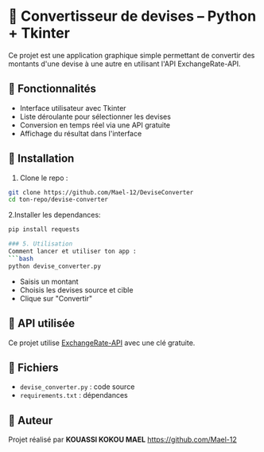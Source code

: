 # 💱 Convertisseur de devises – Python + Tkinter

Ce projet est une application graphique simple permettant de convertir des montants d'une devise à une autre en utilisant l'API ExchangeRate-API.

## 🧰 Fonctionnalités

- Interface utilisateur avec Tkinter
- Liste déroulante pour sélectionner les devises
- Conversion en temps réel via une API gratuite
- Affichage du résultat dans l'interface

## 🚀 Installation

1. Clone le repo :
```bash
git clone https://github.com/Mael-12/DeviseConverter
cd ton-repo/devise-converter
```
2.Installer les dependances:
```bash
pip install requests

### 5. Utilisation
Comment lancer et utiliser ton app :
```bash
python devise_converter.py
```
- Saisis un montant
- Choisis les devises source et cible
- Clique sur "Convertir"


## 🔐 API utilisée
Ce projet utilise [ExchangeRate-API](https://www.exchangerate-api.com/) avec une clé gratuite.

## 📁 Fichiers
- `devise_converter.py` : code source
- `requirements.txt` : dépendances

## 🧠 Auteur
Projet réalisé par **KOUASSI KOKOU MAEL**
https://github.com/Mael-12